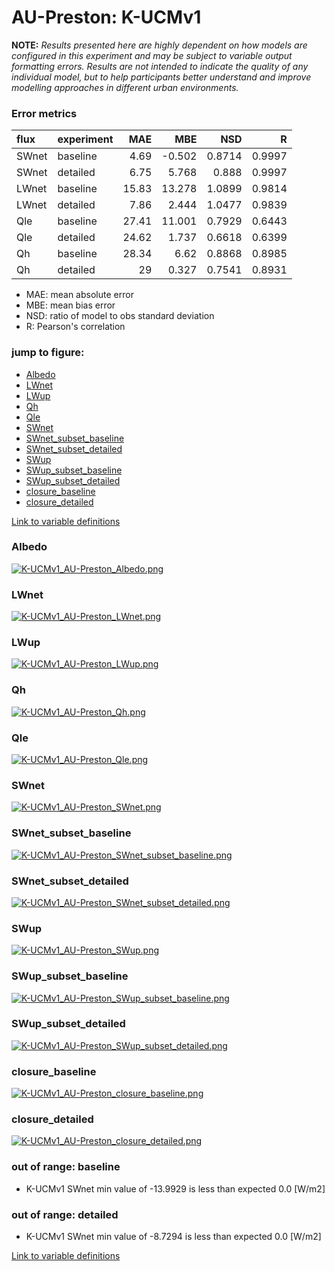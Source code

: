 # AU-Preston: K-UCMv1

**NOTE:** *Results presented here are highly dependent on how models are configured in this experiment and may be subject to variable output formatting errors. Results are not intended to indicate the quality of any individual model, but to help participants better understand and improve modelling approaches in different urban environments.*

### Error metrics

| flux   | experiment   |   MAE |    MBE |    NSD |      R |
|:-------|:-------------|------:|-------:|-------:|-------:|
| SWnet  | baseline     |  4.69 | -0.502 | 0.8714 | 0.9997 |
| SWnet  | detailed     |  6.75 |  5.768 | 0.888  | 0.9997 |
| LWnet  | baseline     | 15.83 | 13.278 | 1.0899 | 0.9814 |
| LWnet  | detailed     |  7.86 |  2.444 | 1.0477 | 0.9839 |
| Qle    | baseline     | 27.41 | 11.001 | 0.7929 | 0.6443 |
| Qle    | detailed     | 24.62 |  1.737 | 0.6618 | 0.6399 |
| Qh     | baseline     | 28.34 |  6.62  | 0.8868 | 0.8985 |
| Qh     | detailed     | 29    |  0.327 | 0.7541 | 0.8931 |

 - MAE: mean absolute error
 - MBE: mean bias error
 - NSD: ratio of model to obs standard deviation
 - R: Pearson's correlation

### jump to figure:
 - [Albedo](#albedo)
 - [LWnet](#lwnet)
 - [LWup](#lwup)
 - [Qh](#qh)
 - [Qle](#qle)
 - [SWnet](#swnet)
 - [SWnet_subset_baseline](#swnet_subset_baseline)
 - [SWnet_subset_detailed](#swnet_subset_detailed)
 - [SWup](#swup)
 - [SWup_subset_baseline](#swup_subset_baseline)
 - [SWup_subset_detailed](#swup_subset_detailed)
 - [closure_baseline](#closure_baseline)
 - [closure_detailed](#closure_detailed)

[Link to variable definitions](variable_definitions.md)

### <a name="albedo"></a>Albedo
[![K-UCMv1_AU-Preston_Albedo.png](K-UCMv1_AU-Preston_Albedo.png)](K-UCMv1_AU-Preston_Albedo.png)

### <a name="lwnet"></a>LWnet
[![K-UCMv1_AU-Preston_LWnet.png](K-UCMv1_AU-Preston_LWnet.png)](K-UCMv1_AU-Preston_LWnet.png)

### <a name="lwup"></a>LWup
[![K-UCMv1_AU-Preston_LWup.png](K-UCMv1_AU-Preston_LWup.png)](K-UCMv1_AU-Preston_LWup.png)

### <a name="qh"></a>Qh
[![K-UCMv1_AU-Preston_Qh.png](K-UCMv1_AU-Preston_Qh.png)](K-UCMv1_AU-Preston_Qh.png)

### <a name="qle"></a>Qle
[![K-UCMv1_AU-Preston_Qle.png](K-UCMv1_AU-Preston_Qle.png)](K-UCMv1_AU-Preston_Qle.png)

### <a name="swnet"></a>SWnet
[![K-UCMv1_AU-Preston_SWnet.png](K-UCMv1_AU-Preston_SWnet.png)](K-UCMv1_AU-Preston_SWnet.png)

### <a name="swnet_subset_baseline"></a>SWnet_subset_baseline
[![K-UCMv1_AU-Preston_SWnet_subset_baseline.png](K-UCMv1_AU-Preston_SWnet_subset_baseline.png)](K-UCMv1_AU-Preston_SWnet_subset_baseline.png)

### <a name="swnet_subset_detailed"></a>SWnet_subset_detailed
[![K-UCMv1_AU-Preston_SWnet_subset_detailed.png](K-UCMv1_AU-Preston_SWnet_subset_detailed.png)](K-UCMv1_AU-Preston_SWnet_subset_detailed.png)

### <a name="swup"></a>SWup
[![K-UCMv1_AU-Preston_SWup.png](K-UCMv1_AU-Preston_SWup.png)](K-UCMv1_AU-Preston_SWup.png)

### <a name="swup_subset_baseline"></a>SWup_subset_baseline
[![K-UCMv1_AU-Preston_SWup_subset_baseline.png](K-UCMv1_AU-Preston_SWup_subset_baseline.png)](K-UCMv1_AU-Preston_SWup_subset_baseline.png)

### <a name="swup_subset_detailed"></a>SWup_subset_detailed
[![K-UCMv1_AU-Preston_SWup_subset_detailed.png](K-UCMv1_AU-Preston_SWup_subset_detailed.png)](K-UCMv1_AU-Preston_SWup_subset_detailed.png)

### <a name="closure_baseline"></a>closure_baseline
[![K-UCMv1_AU-Preston_closure_baseline.png](K-UCMv1_AU-Preston_closure_baseline.png)](K-UCMv1_AU-Preston_closure_baseline.png)

### <a name="closure_detailed"></a>closure_detailed
[![K-UCMv1_AU-Preston_closure_detailed.png](K-UCMv1_AU-Preston_closure_detailed.png)](K-UCMv1_AU-Preston_closure_detailed.png)

### out of range: baseline

 - K-UCMv1 SWnet min value of -13.9929 is less than expected 0.0 [W/m2]

### out of range: detailed

 - K-UCMv1 SWnet min value of -8.7294 is less than expected 0.0 [W/m2]


[Link to variable definitions](variable_definitions.md)

